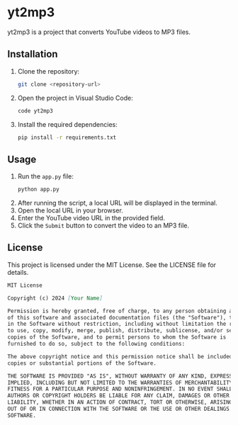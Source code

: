 # yt2mp3

yt2mp3 is a project that converts YouTube videos to MP3 files.

## Installation

1. Clone the repository:
    ```bash
    git clone <repository-url>
    ```
2. Open the project in Visual Studio Code:
    ```bash
    code yt2mp3
    ```
3. Install the required dependencies:
    ```bash
    pip install -r requirements.txt
    ```

## Usage

1. Run the `app.py` file:
    ```bash
    python app.py
    ```
2. After running the script, a local URL will be displayed in the terminal.
3. Open the local URL in your browser.
4. Enter the YouTube video URL in the provided field.
5. Click the `Submit` button to convert the video to an MP3 file.

## License

This project is licensed under the MIT License. See the LICENSE file for details.

```markdown
MIT License

Copyright (c) 2024 [Your Name]

Permission is hereby granted, free of charge, to any person obtaining a copy
of this software and associated documentation files (the "Software"), to deal
in the Software without restriction, including without limitation the rights
to use, copy, modify, merge, publish, distribute, sublicense, and/or sell
copies of the Software, and to permit persons to whom the Software is
furnished to do so, subject to the following conditions:

The above copyright notice and this permission notice shall be included in all
copies or substantial portions of the Software.

THE SOFTWARE IS PROVIDED "AS IS", WITHOUT WARRANTY OF ANY KIND, EXPRESS OR
IMPLIED, INCLUDING BUT NOT LIMITED TO THE WARRANTIES OF MERCHANTABILITY,
FITNESS FOR A PARTICULAR PURPOSE AND NONINFRINGEMENT. IN NO EVENT SHALL THE
AUTHORS OR COPYRIGHT HOLDERS BE LIABLE FOR ANY CLAIM, DAMAGES OR OTHER
LIABILITY, WHETHER IN AN ACTION OF CONTRACT, TORT OR OTHERWISE, ARISING FROM,
OUT OF OR IN CONNECTION WITH THE SOFTWARE OR THE USE OR OTHER DEALINGS IN THE
SOFTWARE.
